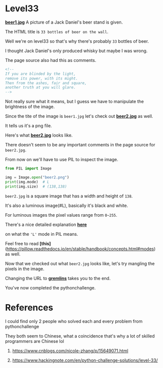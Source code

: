 # Level33


**[beer1.jpg](beer1.jpg)** A picture of a Jack Daniel's beer stand is given.

The HTML title is `33 bottles of beer on the wall`.

Well we're on level33 so that's why there's probably `33` bottles of beer.

I thought Jack Daniel's only produced whisky but maybe I was wrong. 

The page source also had this as comments. 


```HTML 
<!--
If you are blinded by the light,
remove its power, with its might.
Then from the ashes, fair and square,
another truth at you will glare.
-->
```

Not really sure what it means, but I guess we have to manipulate the brightness of the image. 


Since the tite of the image is `beer1.jpg` let's check out **[beer2.jpg](beer2.jpg)** as well.


It tells us it's a png file.


Here's what **[beer2.jpg](beer2.png)** looks like. 


There doesn't seem to be any important comments in the page source for `beer2.jpg`.


From now on we'll have to use PIL to inspect the image.


```python
from PIL import Image 

img = Image.open("beer2.png")
print(img.mode)  # L
print(img.size)  # (138,138)
```

`beer2.jpg` is a square image that has a width and height of `138`.

It's also a luminous image(#L), basically it's black and white. 

For luminous images the pixel values range from `0~255`.


There's a nice detailed explanation **[here](https://stackoverflow.com/questions/52307290/what-is-the-difference-between-images-in-p-and-l-mode-in-pil)**


on what the `'L'` mode in PIL means. 

Feel free to read **[this]**(https://pillow.readthedocs.io/en/stable/handbook/concepts.html#modes) as well. 


Now that we checked out what `beer2.jpg` looks like, let's try mangling the pixels in the image. 


Changing the URL to **[gremlins](www.kohsamui:thailand@pythonchallenge.com/pc/rock/gremlins.html)** takes you to the end.


You've now completed the pythonchallenge. 


# References 

I could find only 2 people who solved each and every problem from pythonchallenge 

They both seem to Chinese, what a coincidence that's why a lot of skilled programmers are Chinese lol


1.  https://www.cnblogs.com/nicole-zhang/p/15649071.html

2.  https://www.hackingnote.com/en/python-challenge-solutions/level-33/ 